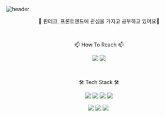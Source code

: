 ![header](https://capsule-render.vercel.app/api?type=waving&text=Welcome&desc=to&nbsp;silverain's&nbsp;github&descAlign=80&fontColor=ffff&height=200)

<p align="center"> 🌱 핀테크, 프론트엔드에 관심을 가지고 공부하고 있어요🌱</p>
<br/>
<p align="center"> 📫 How To Reach 📫</p>
<p align="center"><img href="https://velog.io/@ekdldkaa/posts"  src="https://img.shields.io/badge/Velog-20C997?style=flat-square&logo=Velog&logoColor=white"/>&nbsp;<img src="https://img.shields.io/badge/ekdldkaa@naver.com-EA4335?style=flat-square&logo=Gmail&logoColor=white"/></p>
<br/>

<p align="center"> 🛠️ Tech Stack 🛠️</p>
<p align="center"><img src="https://img.shields.io/badge/React-61DAFB?style=flat-square&logo=React&logoColor=white"/>&nbsp;<img src="https://img.shields.io/badge/TypeScript-3178C6?style=flat-square&logo=TypeScript&logoColor=white"/>&nbsp;<img src="https://img.shields.io/badge/Recoil-3578E5?style=flat-square&logo=Recoil&logoColor=white"/>&nbsp;<img src="https://img.shields.io/badge/ReactQuery-FF4154?style=flat-square&logo=ReactQuery&logoColor=white"/></p>
<p align="center"><img src="https://img.shields.io/badge/Next.js-000000?style=flat-square&logo=Next.js&logoColor=white"/>&nbsp;<img src="https://img.shields.io/badge/javascript-F7DF1E?style=flat-square&logo=javascript&logoColor=white"/>&nbsp;<img src="https://img.shields.io/badge/python-3776AB?style=flat-square&logo=python&logoColor=white"/>&nbsp;</p>

